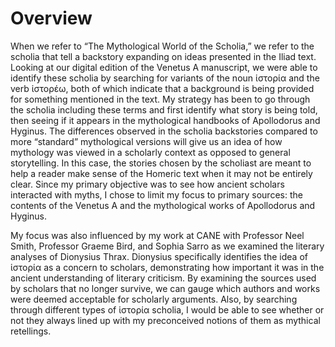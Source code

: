 
# Overview

When we refer to “The Mythological World of the Scholia,” we refer to the scholia that tell a backstory expanding on ideas presented in the Iliad text. Looking at our digital edition of the Venetus A manuscript, we were able to identify these scholia by searching for variants of the noun ἱστορία and the verb ἱστορέω, both of which indicate that a background is being provided for something mentioned in the text. My strategy has been to go through the scholia including these terms and first identify what story is being told, then seeing if it appears in the mythological handbooks of Apollodorus and Hyginus. The differences observed in the scholia backstories compared to more “standard” mythological versions will give us an idea of how mythology was viewed in a scholarly context as opposed to general storytelling. In this case, the stories chosen by the scholiast are meant to help a reader make sense of the Homeric text when it may not be entirely clear. Since my primary objective was to see how ancient scholars interacted with myths, I chose to limit my focus to primary sources: the contents of the Venetus A and the mythological works of Apollodorus and Hyginus. 

My focus was also influenced by my work at CANE with Professor Neel Smith, Professor Graeme Bird, and Sophia Sarro as we examined the literary analyses of Dionysius Thrax. Dionysius specifically identifies the idea of ἱστορία as a concern to scholars, demonstrating how important it was in the ancient understanding of literary criticism. By examining the sources used by scholars that no longer survive, we can gauge which authors and works were deemed acceptable for scholarly arguments. Also, by searching through different types of ἱστορία scholia, I would be able to see whether or not they always lined up with my preconceived notions of them as mythical retellings. 
